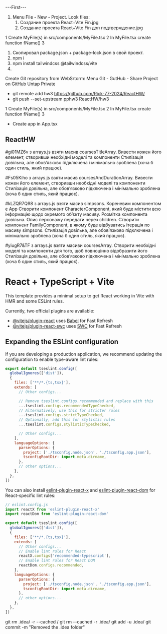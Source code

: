 ---First---
1. Menu File - New - Project.
	Look files:
	1. Создание проекта React+Vite Fin.jpg
	2. Создание проекта React+Vite Fin доп подтверждение.jpg
	
	
1 Create MyFile(s) in src/components/MyFile.tsx
2 In MyFile.tsx create function fName()
3

1. Скопировал package.json + package-lock.json в свой проект.
2. npm i
3. npm install tailwindcss @tailwindcss/vite
4. 

Create Git repository from WebSrtorm:
Menu Git - GutHub - Share Project on GitHub
Untap Private


- git remote add hw3 https://github.com/Rick-77-2024/ReactHW/
- git push --set-upstream ррhw3 ReactHW/hw3




1 Create MyFile(s) in src/components/MyFile.tsx
2 In MyFile.tsx create function fName()
3

- Create app in App.tsx

ReactHW
------------------------
#gi01MZ6v
з arrays.js взяти масив coursesTitleArray. Вивести кожен його елемент, створивши необхідні моделі та компоненти
Стилізація довільна, але обов’язково підключена і мінімально зроблена (хоча б один стиль, який працює).

#Fs05Kiho
з arrays.js взяти масив coursesAndDurationArray.
Вивести кожен його елемент, створивши необхідні моделі та компоненти
Стилізація довільна, але обов’язково підключена і мінімально зроблена (хоча б один стиль, який працює).

 
#kLZQR7Q98
з arrays.js взяти масив simpsons.
Кореневим компонентом є App
Створити компонент CharacterComponent, який буде містити всю інформацію щодо окремого об’єкту масиву. Розмітка компонента довільна. Опис персонажу передати через children.
Створити компонент FamilyComponent, в якому буде відбуватись ітерація по масиву simpsons.
Стилізація довільна, але обов’язково підключена і мінімально зроблена (хоча б один стиль, який працює).


#yiugR7&TF
з arrays.js взяти масиви coursesArray. Створити необхідні моделі та компоненти для того, щоб повноцінно відобразити його
Стилізація довільна, але обов’язково підключена і мінімально зроблена (хоча б один стиль, який працює).

# React + TypeScript + Vite

This template provides a minimal setup to get React working in Vite with HMR and some ESLint rules.

Currently, two official plugins are available:

- [@vitejs/plugin-react](https://github.com/vitejs/vite-plugin-react/blob/main/packages/plugin-react) uses [Babel](https://babeljs.io/) for Fast Refresh
- [@vitejs/plugin-react-swc](https://github.com/vitejs/vite-plugin-react/blob/main/packages/plugin-react-swc) uses [SWC](https://swc.rs/) for Fast Refresh

## Expanding the ESLint configuration

If you are developing a production application, we recommend updating the configuration to enable type-aware lint rules:

```js
export default tseslint.config([
  globalIgnores(['dist']),
  {
    files: ['**/*.{ts,tsx}'],
    extends: [
      // Other configs...

      // Remove tseslint.configs.recommended and replace with this
      ...tseslint.configs.recommendedTypeChecked,
      // Alternatively, use this for stricter rules
      ...tseslint.configs.strictTypeChecked,
      // Optionally, add this for stylistic rules
      ...tseslint.configs.stylisticTypeChecked,

      // Other configs...
    ],
    languageOptions: {
      parserOptions: {
        project: ['./tsconfig.node.json', './tsconfig.app.json'],
        tsconfigRootDir: import.meta.dirname,
      },
      // other options...
    },
  },
])
```

You can also install [eslint-plugin-react-x](https://github.com/Rel1cx/eslint-react/tree/main/packages/plugins/eslint-plugin-react-x) and [eslint-plugin-react-dom](https://github.com/Rel1cx/eslint-react/tree/main/packages/plugins/eslint-plugin-react-dom) for React-specific lint rules:

```js
// eslint.config.js
import reactX from 'eslint-plugin-react-x'
import reactDom from 'eslint-plugin-react-dom'

export default tseslint.config([
  globalIgnores(['dist']),
  {
    files: ['**/*.{ts,tsx}'],
    extends: [
      // Other configs...
      // Enable lint rules for React
      reactX.configs['recommended-typescript'],
      // Enable lint rules for React DOM
      reactDom.configs.recommended,
    ],
    languageOptions: {
      parserOptions: {
        project: ['./tsconfig.node.json', './tsconfig.app.json'],
        tsconfigRootDir: import.meta.dirname,
      },
      // other options...
    },
  },
])
```

git rm .idea/ -r --cached / git rm --cached -r .idea/
git add -u .idea/
git commit -m "Removed the .idea folder"
